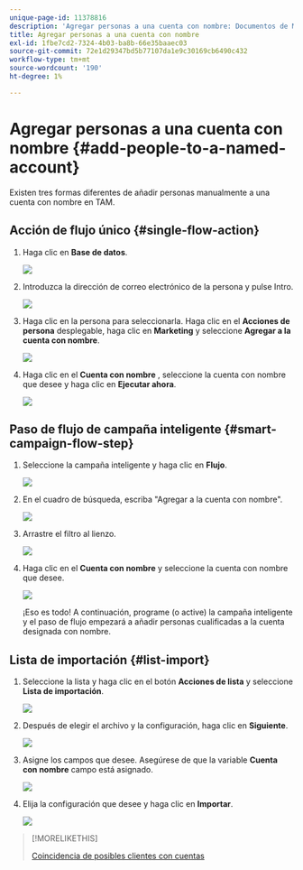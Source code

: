 ```yaml
---
unique-page-id: 11378816
description: 'Agregar personas a una cuenta con nombre: Documentos de Marketo: Documentación del producto'
title: Agregar personas a una cuenta con nombre
exl-id: 1fbe7cd2-7324-4b03-ba8b-66e35baaec03
source-git-commit: 72e1d29347bd5b77107da1e9c30169cb6490c432
workflow-type: tm+mt
source-wordcount: '190'
ht-degree: 1%

---
```


# Agregar personas a una cuenta con nombre {#add-people-to-a-named-account}

Existen tres formas diferentes de añadir personas manualmente a una cuenta con nombre en TAM.

## Acción de flujo único {#single-flow-action}

1. Haga clic en **Base de datos**.

   ![](assets/one-2.png)

1. Introduzca la dirección de correo electrónico de la persona y pulse Intro.

   ![](assets/two.png)

1. Haga clic en la persona para seleccionarla. Haga clic en el **Acciones de persona** desplegable, haga clic en **Marketing** y seleccione **Agregar a la cuenta con nombre**.

   ![](assets/three.png)

1. Haga clic en el **Cuenta con nombre** , seleccione la cuenta con nombre que desee y haga clic en **Ejecutar ahora**.

   ![](assets/four.png)

## Paso de flujo de campaña inteligente {#smart-campaign-flow-step}

1. Seleccione la campaña inteligente y haga clic en **Flujo**.

   ![](assets/five.png)

1. En el cuadro de búsqueda, escriba &quot;Agregar a la cuenta con nombre&quot;.

   ![](assets/six.png)

1. Arrastre el filtro al lienzo.

   ![](assets/seven.png)

1. Haga clic en el **Cuenta con nombre** y seleccione la cuenta con nombre que desee.

   ![](assets/eight.png)

   ¡Eso es todo! A continuación, programe (o active) la campaña inteligente y el paso de flujo empezará a añadir personas cualificadas a la cuenta designada con nombre.

## Lista de importación {#list-import}

1. Seleccione la lista y haga clic en el botón **Acciones de lista** y seleccione **Lista de importación**.

   ![](assets/nine.png)

1. Después de elegir el archivo y la configuración, haga clic en **Siguiente**.

   ![](assets/ten.png)

1. Asigne los campos que desee. Asegúrese de que la variable **Cuenta con nombre** campo está asignado.

   ![](assets/eleven.png)

1. Elija la configuración que desee y haga clic en **Importar**.

   ![](assets/twelve.png)

>[!MORELIKETHIS]
>
>[Coincidencia de posibles clientes con cuentas](/help/marketo/product-docs/target-account-management/target/named-accounts/lead-to-account-matching.md)
